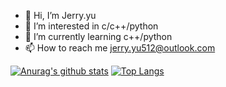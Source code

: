 - 👋 Hi, I’m Jerry.yu
- 👀 I’m interested in c/c++/python
- 🌱 I’m currently learning c++/python
- 📫 How to reach me jerry.yu512@outlook.com

<!--
- 💞️ I’m looking to collaborate on ...
- 🤔 I’m looking for help with ...
- 💬 Ask me about ...
- 📫 How to reach me: ...
- 😄 Pronouns: ...
- ⚡ Fun fact: ...
-->

<!---
JerryYu512/JerryYu512 is a ✨ special ✨ repository because its `README.md` (this file) appears on your GitHub profile.
You can click the Preview link to take a look at your changes.
--->

[![Anurag's github stats](https://github-readme-stats.vercel.app/api?username=southbear-club&count_private=true&show_icons=true&theme=radical&show_owner=true)](https://github.com/anuraghazra/github-readme-stats)
[![Top Langs](https://github-readme-stats.vercel.app/api/top-langs/?username=JerryYu512&layout=compact&theme=radical)](https://github.com/anuraghazra/github-readme-stats)
<!--[![ReadMe Card](https://github-readme-stats.vercel.app/api/pin/?username=southbear-club&repo=dmp&show_owner=true&theme=dracula)](https://github.com/southbear-club/micro_kernel)-->
